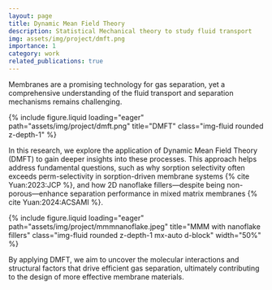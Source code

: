 ```yaml
---
layout: page
title: Dynamic Mean Field Theory
description: Statistical Mechanical theory to study fluid transport
img: assets/img/project/dmft.png
importance: 1
category: work
related_publications: true
---
```


Membranes are a promising technology for gas separation, yet a comprehensive understanding of the fluid transport and separation mechanisms remains challenging.

{% include figure.liquid loading="eager" path="assets/img/project/dmft.png" title="DMFT" class="img-fluid rounded z-depth-1" %}

In this research, we explore the application of Dynamic Mean Field Theory (DMFT) to gain deeper insights into these processes.
This approach helps address fundamental questions, such as why sorption selectivity often exceeds perm-selectivity in sorption-driven membrane systems {% cite Yuan:2023:JCP %}, and how 2D nanoflake fillers—despite being non-porous—enhance separation performance in mixed matrix membranes {% cite Yuan:2024:ACSAMI %}.

{% include figure.liquid loading="eager" path="assets/img/project/mmmnanoflake.jpeg" title="MMM with nanoflake fillers" class="img-fluid rounded z-depth-1 mx-auto d-block" width="50%" %}

By applying DMFT, we aim to uncover the molecular interactions and structural factors that drive efficient gas separation, ultimately contributing to the design of more effective membrane materials.
